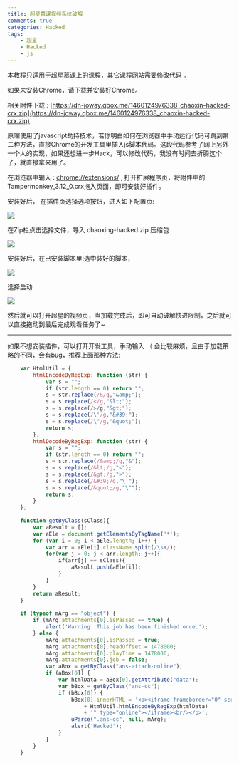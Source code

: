 ```yaml
---
title: 超星慕课视频系统破解
comments: true
categories: Hacked
tags:
	- 超星
	- Hacked
	- js
---
```



本教程只适用于超星慕课上的课程，其它课程网站需要修改代码 。

<!-- more -->

如果未安装Chrome，请下载并安装好Chrome。

相关附件下载 :  [https://dn-joway.qbox.me/1460124976338_chaoxin-hacked-crx.zip](https://dn-joway.qbox.me/1460124976338_chaoxin-hacked-crx.zip)

原理使用了javascript劫持技术，若你明白如何在浏览器中手动运行代码可跳到第二种方法，直接Chrome的开发工具里插入js脚本代码。这段代码参考了网上另外一个人的实现，如果还想进一步Hack，可以修改代码，我没有时间去折腾这个了，就直接拿来用了。

在浏览器中输入 : [chrome://extensions/](chrome://extensions/) , 打开扩展程序页，将附件中的Tampermonkey_3.12_0.crx拖入页面，即可安装好插件。

安装好后， 在插件页选择选项按钮，进入如下配置页:

![](https://dn-joway.qbox.me/1460123362978_%E5%B1%8F%E5%B9%95%E5%BF%AB%E7%85%A7%202016-04-08%2021.41.28.png)

在Zip栏点击选择文件，导入 chaoxing-hacked.zip 压缩包

![](https://dn-joway.qbox.me/1460123447255_%E5%B1%8F%E5%B9%95%E5%BF%AB%E7%85%A7%202016-04-08%2021.41.40.png)

安装好后，在已安装脚本里:选中装好的脚本，

![](https://dn-joway.qbox.me/1460123510167_%E5%B1%8F%E5%B9%95%E5%BF%AB%E7%85%A7%202016-04-08%2021.42.02.png)

选择启动

![](https://dn-joway.qbox.me/1460123537987_%E5%B1%8F%E5%B9%95%E5%BF%AB%E7%85%A7%202016-04-08%2021.42.09.png)

然后就可以打开超星的视频页，当加载完成后，即可自动破解快进限制，之后就可以直接拖动到最后完成观看任务了~

---

如果不想安装插件，可以打开开发工具，手动输入 （ 会比较麻烦，且由于加载策略的不同，会有bug，推荐上面那种方法:

``` js
	var HtmlUtil = {
	    htmlEncodeByRegExp: function (str) {
	        var s = "";
	        if (str.length == 0) return "";
	        s = str.replace(/&/g,"&amp;");
	        s = s.replace(/</g,"&lt;");
	        s = s.replace(/>/g,"&gt;");
	        s = s.replace(/\'/g,"&#39;");
	        s = s.replace(/\"/g,"&quot;");
	        return s;
	    },
	    htmlDecodeByRegExp: function (str) {
	        var s = "";
	        if (str.length == 0) return "";
	        s = str.replace(/&amp;/g,"&");
	        s = s.replace(/&lt;/g,"<");
	        s = s.replace(/&gt;/g,">");
	        s = s.replace(/&#39;/g,"\'");
	        s = s.replace(/&quot;/g,"\"");
	        return s;
	    }
	};
	
	function getByClass(sClass){
	    var aResult = [];
	    var aEle = document.getElementsByTagName('*');
	    for (var i = 0; i < aEle.length; i++) {
	        var arr = aEle[i].className.split(/\s+/);
	        for(var j = 0; j < arr.length; j++){
	            if(arr[j] == sClass){
	                aResult.push(aEle[i]);
	            }
	        }
	    }
	    return aResult;
	}
	
	if (typeof mArg == "object") {
	    if (mArg.attachments[0].isPassed == true) {
	        alert('Warning: This job has been finished once.');
	    } else {
	        mArg.attachments[0].isPassed = true;
	        mArg.attachments[0].headOffset = 1478000;
	        mArg.attachments[0].playTime = 1478000;
	        mArg.attachments[0].job = false;
	        var aBox = getByClass("ans-attach-online");
	        if (aBox[0]) {
	            var htmlData = aBox[0].getAttribute("data");
	            var bBox = getByClass("ans-cc");
	            if (bBox[0]) {
	                bBox[0].innerHTML = '<p><iframe frameborder="0" scrolling="no" class="ans-module ans-attach-online ans-insertvideo-module" module="insertvideo" data="'
	                    + HtmlUtil.htmlEncodeByRegExp(htmlData)
	                    + '" type="online"></iframe><br/></p>';
	                uParse(".ans-cc", null, mArg);
	                alert('Hacked');
	            }
	        }
	    }
	}
```


